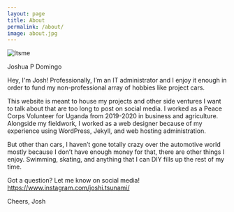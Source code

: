 ```yaml
---
layout: page
title: About
permalink: /about/
image: about.jpg
---
```


![Itsme](https://www.sudoyashi.com/assets/img/si-audi-cabby2.jpg)

Joshua P Domingo

Hey, I'm Josh! Professionally, I’m an IT administrator and I enjoy it enough in order to fund my non-professional array of hobbies like project cars.

This website is meant to house my projects and other side ventures I want to talk about that are too long to post on social media. I worked as a Peace Corps Volunteer for Uganda from 2019-2020 in business and agriculture. Alongside my fieldwork, I worked as a web designer because of my experience using WordPress, Jekyll, and web hosting administration. 

But other than cars, I haven’t gone totally crazy over the automotive world mostly because I don’t have enough money for that, there are other things I enjoy. Swimming, skating, and anything that I can DIY fills up the rest of my time.

Got a question? Let me know on social media!
https://www.instagram.com/joshi.tsunami/


Cheers,
Josh